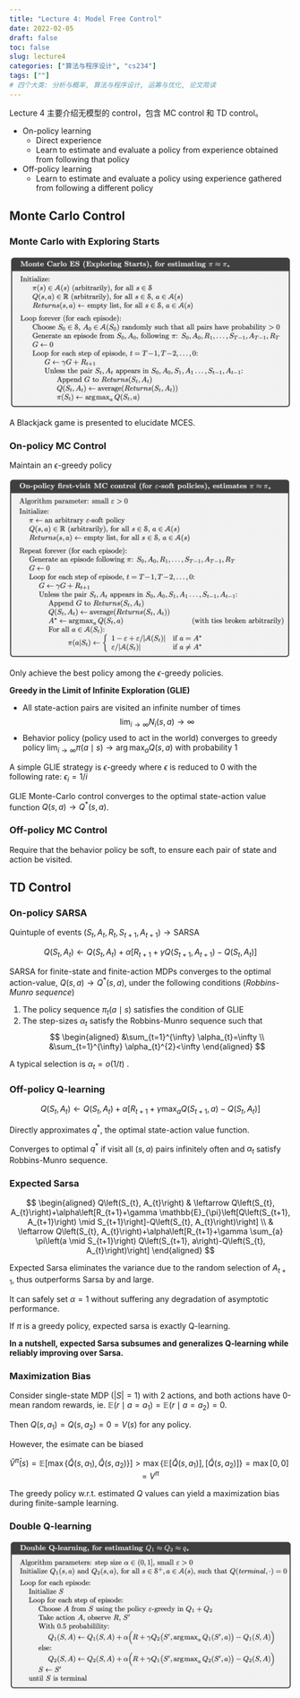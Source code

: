 ```yaml
---
title: "Lecture 4: Model Free Control"
date: 2022-02-05
draft: false
toc: false
slug: lecture4
categories: ["算法与程序设计", "cs234"]
tags: [""]
# 四个大类: 分析与概率, 算法与程序设计, 运筹与优化, 论文简读
---
```


Lecture 4 主要介绍无模型的 control，包含 MC control 和 TD control。




- On-policy learning
  - Direct experience
  - Learn to estimate and evaluate a policy from experience obtained from following that policy
- Off-policy learning
  - Learn to estimate and evaluate a policy using experience gathered from following a different policy



## Monte Carlo Control

### Monte Carlo with Exploring Starts

<img src="../figures/lecture4/mces.png" alt="" style="zoom:67%;" />



A Blackjack game is presented to elucidate MCES.



### On-policy MC Control

Maintain an $\epsilon$-greedy policy

<img src="../figures/lecture4/mc-onpolicy.png" alt="" style="zoom:67%;" />

Only achieve the best policy among the $\epsilon$-greedy policies.



**Greedy in the Limit of Infinite Exploration (GLIE)**

- All state-action pairs are visited an infinite number of times
$$
\lim _{i \rightarrow \infty} N_{i}(s, a) \rightarrow \infty
$$
- Behavior policy (policy used to act in the world) converges to greedy policy
$\lim _{i \rightarrow \infty} \pi(a \mid s) \rightarrow \arg \max _{a} Q(s, a)$ with probability 1

A simple GLIE strategy is $\epsilon$-greedy where $\epsilon$ is reduced to 0 with the following rate: $\epsilon_{i}=1 / i$

GLIE Monte-Carlo control converges to the optimal state-action value function $Q(s, a) \to Q^\ast(s, a)$.



### Off-policy MC Control

Require that the behavior policy be soft, to ensure each pair of state and action be visited.




## TD Control

### On-policy SARSA

Quintuple of events $(S_t, A_t, R_t, S_{t+1}, A_{t+1}) \to \text{SARSA}$  

$$
Q\left(S_{t}, A_{t}\right) \leftarrow Q\left(S_{t}, A_{t}\right)+\alpha\left[R_{t+1}+\gamma Q\left(S_{t+1}, A_{t+1}\right)-Q\left(S_{t}, A_{t}\right)\right]
$$

SARSA for finite-state and finite-action MDPs converges to the optimal action-value, $Q(s, a) \rightarrow Q^{*}(s, a)$, under the following conditions (*Robbins-Munro sequence*)

1. The policy sequence $\pi_{t}(a \mid s)$ satisfies the condition of GLIE
2. The step-sizes $\alpha_{t}$ satisfy the Robbins-Munro sequence such that
  $$
  \begin{aligned}
  &\sum_{t=1}^{\infty} \alpha_{t}=\infty \\
  &\sum_{t=1}^{\infty} \alpha_{t}^{2}<\infty
  \end{aligned}
  $$

A typical selection is $\alpha_t = o(1/t)$ .



### Off-policy Q-learning

$$
Q\left(S_{t}, A_{t}\right) \leftarrow Q\left(S_{t}, A_{t}\right)+\alpha\left[R_{t+1}+\gamma \max _{a} Q\left(S_{t+1}, a\right)-Q\left(S_{t}, A_{t}\right)\right]
$$

Directly approximates $q^\ast$, the optimal state-action value function.

Converges to optimal $q^\ast$ if visit all $(s, a)$ pairs infinitely often and $\alpha_t$ satisfy Robbins-Munro sequence. 



### Expected Sarsa

$$
\begin{aligned}
Q\left(S_{t}, A_{t}\right) & \leftarrow Q\left(S_{t}, A_{t}\right)+\alpha\left[R_{t+1}+\gamma \mathbb{E}_{\pi}\left[Q\left(S_{t+1}, A_{t+1}\right) \mid S_{t+1}\right]-Q\left(S_{t}, A_{t}\right)\right] \\
& \leftarrow Q\left(S_{t}, A_{t}\right)+\alpha\left[R_{t+1}+\gamma \sum_{a} \pi\left(a \mid S_{t+1}\right) Q\left(S_{t+1}, a\right)-Q\left(S_{t}, A_{t}\right)\right]
\end{aligned}
$$

Expected Sarsa eliminates the variance due to the random selection of $A_{t+1}$, thus outperforms Sarsa by and large.

It can safely set $\alpha=1$ without suffering any degradation of asymptotic performance.

If $\pi$ is a greedy policy, expected sarsa is exactly Q-learning.

**In a nutshell, expected Sarsa subsumes and generalizes Q-learning while reliably improving over Sarsa.**



### Maximization Bias

Consider single-state MDP $(|S|=1)$ with 2 actions, and both actions have 0-mean random rewards, ie. $\mathbb{E}\left(r \mid a=a_{1}\right)=\mathbb{E}\left(r \mid a=a_{2}\right)=0$.

Then $Q\left(s, a_{1}\right)=Q\left(s, a_{2}\right)=0=V(s)$ for any policy.

However, the esimate can be biased

$$
\hat{V}^{\hat{\pi}}(s)=\mathbb{E}\left[\max \{ \hat{Q}\left(s, a_{1}\right), \hat{Q}\left(s, a_{2}\right)\} \right] > \max \left\{ \mathbb{E}\left[\hat{Q}\left(s, a_{1}\right)\right],\left[\hat{Q}\left(s, a_{2}\right)\right]\right\} =\max [0,0]=V^{\pi}
$$

The greedy policy w.r.t. estimated $Q$ values can yield a maximization bias during finite-sample learning.



### Double Q-learning

<img src="../figures/lecture4/image-20220305161630917.png" alt="" style="zoom:50%;" />






